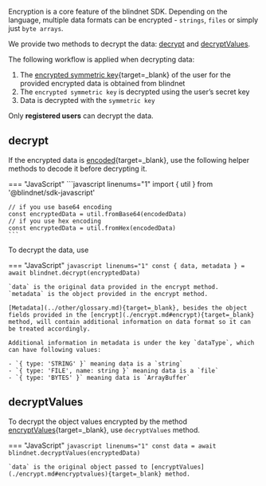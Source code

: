 Encryption is a core feature of the blindnet SDK. Depending on the language, multiple data formats can be encrypted - `strings`, `files` or simply just `byte arrays`.  

We provide two methods to decrypt the data: [decrypt](#decrypt) and [decryptValues](#decrypt).

The following workflow is applied when decrypting data:

1. The [encrypted symmetric key](../other/glossary.md){target=_blank} of the user for the provided encrypted data is obtained from blindnet 
1. The `encrypted symmetric key` is decrypted using the user’s secret key
1. Data is decrypted with the `symmetric key`

Only **registered users** can decrypt the data.

## decrypt

If the encrypted data is [encoded](./encrypt.md#encode){target=_blank}, use the following helper methods to decode it before decrypting it.

=== "JavaScript"
    ```javascript linenums="1"
    import { util } from '@blindnet/sdk-javascript'

    // if you use base64 encoding
    const encryptedData = util.fromBase64(encodedData)
    // if you use hex encoding
    const encryptedData = util.fromHex(encodedData)
    ```

To decrypt the data, use

=== "JavaScript"
    ```javascript linenums="1"
    const { data, metadata } = await blindnet.decrypt(encryptedData)
    ```

    `data` is the original data provided in the encrypt method.  
    `metadata` is the object provided in the encrypt method.

    [Metadata](../other/glossary.md){target=_blank}, besides the object fields provided in the [encrypt](./encrypt.md#encrypt){target=_blank} method, will contain additional information on data format so it can be treated accordingly.

    Additional information in metadata is under the key `dataType`, which can have following values:
    
    - `{ type: 'STRING' }` meaning data is a `string`
    - `{ type: 'FILE', name: string }` meaning data is a `file`
    - `{ type: 'BYTES' }` meaning data is `ArrayBuffer`

## decryptValues
To decrypt the object values encrypted by the method [encryptValues](./encrypt.md#encryptvalues){target=_blank}, use `decryptValues` method.

=== "JavaScript"
    ```javascript linenums="1"
    const data = await blindnet.decryptValues(encryptedData)
    ```

    `data` is the original object passed to [encryptValues](./encrypt.md#encryptvalues){target=_blank} method.
